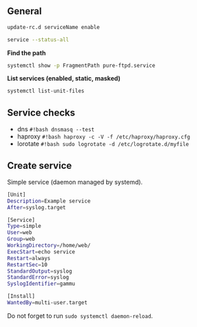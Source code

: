 ## General

```bash
update-rc.d serviceName enable
```

```bash
service --status-all
```

**Find the path**

```bash
systemctl show -p FragmentPath pure-ftpd.service
```

**List services (enabled, static, masked)**

```bash
systemctl list-unit-files
```

## Service checks

- dns `#!bash dnsmasq --test`
- haproxy `#!bash haproxy -c -V -f /etc/haproxy/haproxy.cfg`
- lorotate `#!bash sudo logrotate -d /etc/logrotate.d/myfile`

## Create service

Simple service (daemon managed by systemd).

```bash
[Unit]
Description=Example service
After=syslog.target

[Service]
Type=simple
User=web
Group=web
WorkingDirectory=/home/web/
ExecStart=echo service
Restart=always
RestartSec=10
StandardOutput=syslog
StandardError=syslog
SyslogIdentifier=gammu

[Install]
WantedBy=multi-user.target
```

Do not forget to run `sudo systemctl daemon-reload`.
